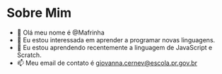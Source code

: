 # Sobre Mim

- 👋 Olá meu nome é @Mafrinha
- 👀 Eu estou interessada em aprender a programar novas linguagens.
- 🌱 Eu estou aprendendo recentemente a linguagem de JavaScript e Scratch.
- 📫 Meu email de contato é giovanna.cernev@escola.pr.gov.br

